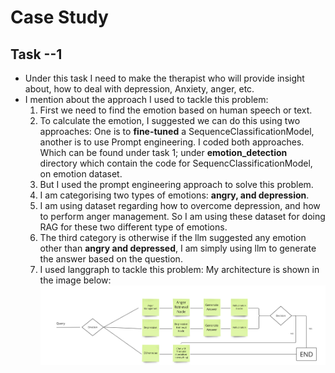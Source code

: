 # Case Study 
## Task --1 
* Under this task I need to make the therapist who will provide insight about, how to deal with depression, Anxiety, anger, etc.
* I mention about the approach I used to tackle this problem:
  1. First we need to find the emotion based on human speech or text.
  2. To calculate the emotion, I suggested we can do this using two approaches: One is to **fine-tuned** a SequenceClassificationModel, another is to use Prompt engineering. I coded both approaches. Which can be found under task 1; under **emotion_detection** directory which contain the code for SequencClassificationModel, on emotion dataset.
  3. But I used the prompt engineering approach to solve this problem.
  4. I am categorising two types of emotions: **angry, and depression**.
  5. I am using dataset regarding how to overcome depression, and how to perform anger management. So I am using these dataset for doing RAG for these two different type of emotions.
  6. The third category is otherwise if the llm suggested any emotion other than **angry and depressed**, I am simply using llm to generate the answer based on the question.
  7. I used langgraph to tackle this problem: My architecture is shown in the image below:
  ![alt text](https://github.com/Anurich/CaseStudy/blob/main/therapist_architecture.png)
  
